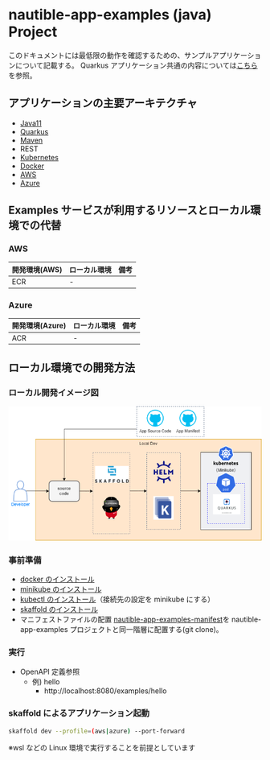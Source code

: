 # nautible-app-examples (java) Project

このドキュメントには最低限の動作を確認するための、サンプルアプリケーションについて記載する。
Quarkus アプリケーション共通の内容については[こちら](https://github.com/nautible/docs/quarkus/README.md)を参照。

## アプリケーションの主要アーキテクチャ

- [Java11](https://www.oracle.com/java/)
- [Quarkus](https://quarkus.io/)
- [Maven](https://maven.apache.org/)
- REST
- [Kubernetes](https://kubernetes.io/)
- [Docker](https://www.docker.com/)
- [AWS](https://aws.amazon.com/)
- [Azure](https://azure.microsoft.com/)

## Examples サービスが利用するリソースとローカル環境での代替

### AWS

| 開発環境(AWS) | ローカル環境 | 備考 |
| ------------- | ------------ | ---- |
| ECR           | -            |      |

### Azure

| 開発環境(Azure) | ローカル環境 | 備考 |
| --------------- | ------------ | ---- |
| ACR             | -            |      |

## ローカル環境での開発方法

### ローカル開発イメージ図

![ローカル開発イメージ](local-dev-image.png)

### 事前準備

- [docker のインストール](https://docs.docker.com/get-docker/)
- [minikube のインストール](https://kubernetes.io/ja/docs/tasks/tools/install-minikube/)
- [kubectl のインストール](https://kubernetes.io/ja/docs/tasks/tools/install-kubectl/)（接続先の設定を minikube にする）
- [skaffold のインストール](https://skaffold.dev/docs/install/)
- マニフェストファイルの配置
  [nautible-app-examples-manifest](https://github.com/nautible/nautible-app-examples-manifest)を nautible-app-examples プロジェクトと同一階層に配置する(git clone)。

### 実行

- OpenAPI 定義参照
  - 例) hello
    - http://localhost:8080/examples/hello

### skaffold によるアプリケーション起動

```bash
skaffold dev --profile=(aws|azure) --port-forward
```

※wsl などの Linux 環境で実行することを前提としています
